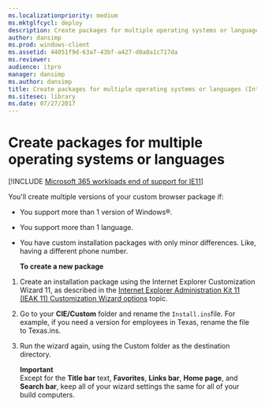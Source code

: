 ```yaml
---
ms.localizationpriority: medium
ms.mktglfcycl: deploy
description: Create packages for multiple operating systems or languages
author: dansimp
ms.prod: windows-client
ms.assetid: 44051f9d-63a7-43bf-a427-d0a0a1c717da
ms.reviewer: 
audience: itpro
manager: dansimp
ms.author: dansimp
title: Create packages for multiple operating systems or languages (Internet Explorer 11 for IT Pros)
ms.sitesec: library
ms.date: 07/27/2017
---
```



# Create packages for multiple operating systems or languages

[!INCLUDE [Microsoft 365 workloads end of support for IE11](../includes/microsoft-365-ie-end-of-support.md)]

You'll create multiple versions of your custom browser package if:

- You support more than 1 version of Windows®.

- You support more than 1 language.

- You have custom installation packages with only minor differences. Like, having a different phone number.

  **To create a new package**

1.  Create an installation package using the Internet Explorer Customization Wizard 11, as described in the [Internet Explorer Administration Kit 11 (IEAK 11) Customization Wizard options](../ie11-ieak/ieak11-wizard-custom-options.md) topic.

2.  Go to your **CIE/Custom** folder and rename the `Install.ins`file. For example, if you need a version for employees in Texas, rename the file to Texas.ins.

3.  Run the wizard again, using the Custom folder as the destination directory.<p>
**Important**<br>
Except for the **Title bar** text, **Favorites**, **Links bar**, **Home page**, and **Search bar**, keep all of your wizard settings the same for all of your build computers.

     

 

 




